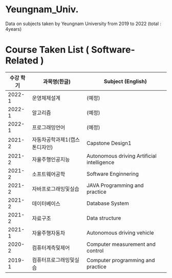 # Yeungnam_Univ.
Data on subjects taken by Yeungnam University from 2019 to 2022 (total : 4years)

# Course Taken List ( Software-Related )

<div>

| 수강 학기  | 과목명(한글) | Subject (English)|
|--|--|--|
|2022-1|운영체제설계|(예정)|
|2022-1|알고리즘|(예정)|
|2022-1|프로그래밍언어|(예정)|
|2021-2|자동차공학과제1(캡스톤디자인)|Capstone Design1|
|2021-2|자율주행인공지능|Autonomous driving Artificial intelligence|
|2021-2|소프트웨어공학|Software Enginnering|
|2021-2|자바프로그래밍및실습|JAVA Programming and practice|
|2021-2|데이터베이스|Database System|
|2021-2|자료구조|Data structure|
|2021-1|자율주행자동차|Autonomous driving vehicle|
|2020-2|컴퓨터계측및제어|Computer measurement and control|
|2019-1|컴퓨터프로그래밍및실습|Computer programming and practice|

<div>
